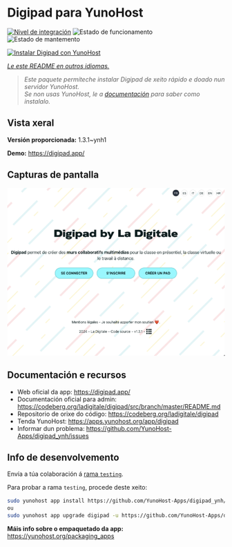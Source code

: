 <!--
NOTA: Este README foi creado automáticamente por <https://github.com/YunoHost/apps/tree/master/tools/readme_generator>
NON debe editarse manualmente.
-->

# Digipad para YunoHost

[![Nivel de integración](https://dash.yunohost.org/integration/digipad.svg)](https://ci-apps.yunohost.org/ci/apps/digipad/) ![Estado de funcionamento](https://ci-apps.yunohost.org/ci/badges/digipad.status.svg) ![Estado de mantemento](https://ci-apps.yunohost.org/ci/badges/digipad.maintain.svg)

[![Instalar Digipad con YunoHost](https://install-app.yunohost.org/install-with-yunohost.svg)](https://install-app.yunohost.org/?app=digipad)

*[Le este README en outros idiomas.](./ALL_README.md)*

> *Este paquete permíteche instalar Digipad de xeito rápido e doado nun servidor YunoHost.*  
> *Se non usas YunoHost, le a [documentación](https://yunohost.org/install) para saber como instalalo.*

## Vista xeral



**Versión proporcionada:** 1.3.1~ynh1

**Demo:** <https://digipad.app/>

## Capturas de pantalla

![Captura de pantalla de Digipad](./doc/screenshots/screenshot.png)

## Documentación e recursos

- Web oficial da app: <https://digipad.app/>
- Documentación oficial para admin: <https://codeberg.org/ladigitale/digipad/src/branch/master/README.md>
- Repositorio de orixe do código: <https://codeberg.org/ladigitale/digipad>
- Tenda YunoHost: <https://apps.yunohost.org/app/digipad>
- Informar dun problema: <https://github.com/YunoHost-Apps/digipad_ynh/issues>

## Info de desenvolvemento

Envía a túa colaboración á [rama `testing`](https://github.com/YunoHost-Apps/digipad_ynh/tree/testing).

Para probar a rama `testing`, procede deste xeito:

```bash
sudo yunohost app install https://github.com/YunoHost-Apps/digipad_ynh/tree/testing --debug
ou
sudo yunohost app upgrade digipad -u https://github.com/YunoHost-Apps/digipad_ynh/tree/testing --debug
```

**Máis info sobre o empaquetado da app:** <https://yunohost.org/packaging_apps>
